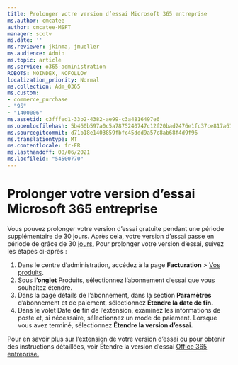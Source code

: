 ```yaml
---
title: Prolonger votre version d’essai Microsoft 365 entreprise
ms.author: cmcatee
author: cmcatee-MSFT
manager: scotv
ms.date: ''
ms.reviewer: jkinma, jmueller
ms.audience: Admin
ms.topic: article
ms.service: o365-administration
ROBOTS: NOINDEX, NOFOLLOW
localization_priority: Normal
ms.collection: Adm_O365
ms.custom:
- commerce_purchase
- "95"
- "1400006"
ms.assetid: c3fffed1-33b2-4382-ae99-c3a4816497e6
ms.openlocfilehash: 5b460b597a0c5a7875240747c12f20bad2476e1fc37ce817a61e332cc404f9ac
ms.sourcegitcommit: d71b18e1403859fbfc45ddd9a57c8ab68f4d9f96
ms.translationtype: MT
ms.contentlocale: fr-FR
ms.lasthandoff: 08/06/2021
ms.locfileid: "54500770"
---
```

# <a name="extend-your-trial-for-microsoft-365-for-business"></a>Prolonger votre version d’essai Microsoft 365 entreprise

Vous pouvez prolonger votre version d’essai gratuite pendant une période supplémentaire de 30 jours. Après cela, votre version d’essai passe en période de grâce de 30 [jours.](/alchemyinsights/grace-period-for-microsoft-365-free-trial) Pour prolonger votre version d’essai, suivez les étapes ci-après :
  
1. Dans le centre d’administration, accédez à la page **Facturation** \> [Vos produits](https://go.microsoft.com/fwlink/p/?linkid=842054).
2. Sous **l’onglet** Produits, sélectionnez l’abonnement d’essai que vous souhaitez étendre.
3. Dans la page détails de l’abonnement, dans la section **Paramètres** d’abonnement et de paiement, sélectionnez **Étendre la date de fin.**
4. Dans le volet Date **de** fin de l’extension, examinez les informations de poste et, si nécessaire, sélectionnez un mode de paiement. Lorsque vous avez terminé, sélectionnez **Étendre la version d’essai.**

Pour en savoir plus sur l’extension de votre version d’essai ou pour obtenir des instructions détaillées, voir Étendre la version d’essai [Office 365 entreprise.](/microsoft-365/commerce/extend-your-trial)